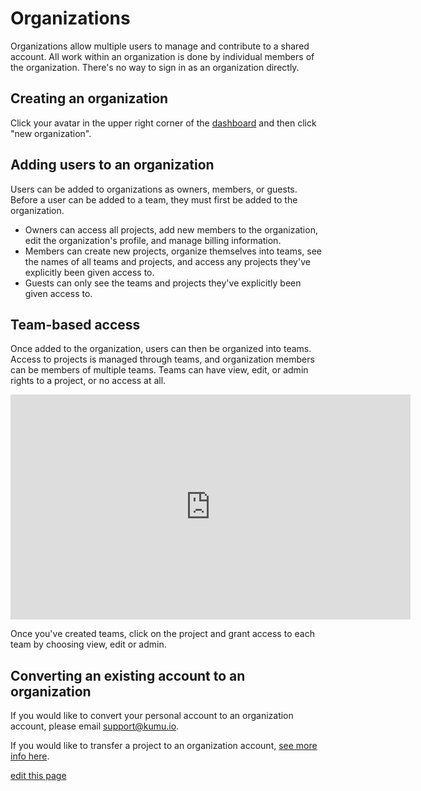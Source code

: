 # Organizations

Organizations allow multiple users to manage and contribute to a shared account. All work within an organization is done by individual members of the organization. There's no way to sign in as an organization directly.

## Creating an organization

Click your avatar in the upper right corner of the [dashboard](https://kumu.io/dashboard) and then click "new organization".

## Adding users to an organization

Users can be added to organizations as owners, members, or guests. Before a user can be added to a team, they must first be added to the organization.

* Owners can access all projects, add new members to the organization, edit the organization's profile, and manage billing information.
* Members can create new projects, organize themselves into teams, see the names of all teams and projects, and access any projects they've explicitly been given access to.
* Guests can only see the teams and projects they've explicitly been given access to.

## Team-based access

Once added to the organization, users can then be organized into teams. Access to projects is managed through teams, and organization members can be members of multiple teams. Teams can have view, edit, or admin rights to a project, or no access at all.

<iframe src="https://player.vimeo.com/video/135484585" width="640" height="360" frameborder="0" webkitallowfullscreen mozallowfullscreen allowfullscreen></iframe>


Once you've created teams, click on the project and grant access to each team by choosing view, edit or admin.

## Converting an existing account to an organization

If you would like to convert your personal account to an organization account, please email [support@kumu.io](mailto:support@kumu.io).

If you would like to transfer a project to an organization account, [see more info here](faq/how-do-i-transfer-a-project.md).

<span class="edit-link"><a href="https://github.com/kumu/docs/blob/master/guides/organizations.md" target="_blank"><i class="fa fa-github"></i> edit this page</a></span>
